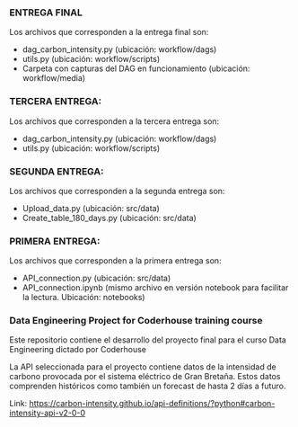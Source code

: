 ### ENTREGA FINAL
Los archivos que corresponden a la entrega final son:
- dag_carbon_intensity.py (ubicación: workflow/dags)
- utils.py (ubicación: workflow/scripts)
- Carpeta con capturas del DAG en funcionamiento (ubicación: workflow/media)

### TERCERA ENTREGA:
Los archivos que corresponden a la tercera entrega son:
- dag_carbon_intensity.py (ubicación: workflow/dags)
- utils.py (ubicación: workflow/scripts)

### SEGUNDA ENTREGA:
Los archivos que corresponden a la segunda entrega son:
- Upload_data.py (ubicación: src/data)
- Create_table_180_days.py (ubicación: src/data)

### PRIMERA ENTREGA:
Los archivos que corresponden a la primera entrega son:
- API_connection.py (ubicación: src/data)
- API_connection.ipynb (mismo archivo en versión notebook para facilitar la lectura. Ubicación: notebooks)

### Data Engineering Project for Coderhouse training course

Este repositorio contiene el desarrollo del proyecto final para el curso Data Engineering dictado por Coderhouse

La API seleccionada para el proyecto contiene datos de la intensidad de carbono provocada por el sistema eléctrico de Gran Bretaña. Estos datos comprenden históricos como también un forecast de hasta 2 días a futuro.

Link: https://carbon-intensity.github.io/api-definitions/?python#carbon-intensity-api-v2-0-0